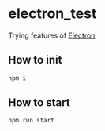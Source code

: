 # electron_test

Trying features of [Electron](https://electronjs.org/)

## How to init

```bash
npm i
```

## How to start

```bash
npm run start
```
